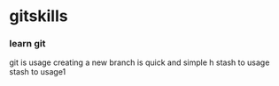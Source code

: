 # gitskills
### learn git 
git is usage
creating a new branch is quick and simple
h
stash to usage
stash to usage1
